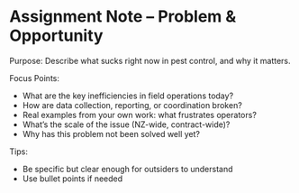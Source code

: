 # Assignment Note – Problem & Opportunity

Purpose: Describe what sucks right now in pest control, and why it matters.

Focus Points:
- What are the key inefficiencies in field operations today?
- How are data collection, reporting, or coordination broken?
- Real examples from your own work: what frustrates operators?
- What’s the scale of the issue (NZ-wide, contract-wide)?
- Why has this problem not been solved well yet?

Tips:
- Be specific but clear enough for outsiders to understand
- Use bullet points if needed
